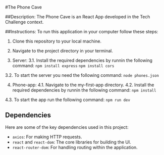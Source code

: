 #The Phone Cave

##Description:
The Phone Cave is an React App developed in the Tech Challenge context.

##Instructions:
To run this application in your computer follow these steps:

1. Clone this repository to your local machine.

2. Navigate to the project directory in your terminal.

3. Server:
3.1. Install the required dependencies by runnin the following command:
`npm install express`
`npm install cors` 

3.2. To start the server you need the following command:
`node phones.json`

4. Phone-app:
4.1. Navigate to the my-first-app directory.
4.2. Install the required dependencies by runnin the following command:
`npm install`

4.3. To start the app run the following command:
`npm run dev`


## Dependencies

Here are some of the key dependencies used in this project:

- `axios`: For making HTTP requests.
- `react` and `react-dom`: The core libraries for building the UI.
- `react-router-dom`: For handling routing within the application.